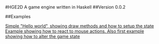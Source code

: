 #HGE2D
A game engine written in Haskell
##Version 0.0.2

##Examples

[Simple "Hello world", showing draw methods and how to setup the state](src/examples/Example1.hs)  
[Example showing how to react to mouse actions. Also first example showing how to alter the game state](src/examples/Example2.hs)
